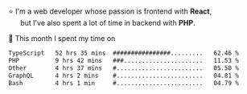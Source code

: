 ⭐ I'm a web developer whose passion is frontend with <b>React</b>,<br/>
&nbsp; &nbsp; &nbsp; but I've also spent a lot of time in backend with <b>PHP</b>.

📅 This month I spent my time on

<!--START_SECTION:waka-->

```txt
TypeScript   52 hrs 35 mins  ################.........   62.46 %
PHP          9 hrs 42 mins   ###......................   11.53 %
Other        4 hrs 37 mins   #........................   05.50 %
GraphQL      4 hrs 2 mins    #........................   04.81 %
Bash         4 hrs 1 min     #........................   04.79 %
```

<!--END_SECTION:waka-->
